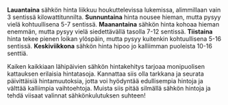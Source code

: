 **Lauantaina** sähkön hinta liikkuu houkuttelevissa lukemissa, alimmillaan vain 3 sentissä kilowattitunnilta. **Sunnuntaina** hinta nousee hieman, mutta pysyy vielä kohtuullisena 5-7 sentissä. **Maanantaina** sähkön hinta kohoaa hieman enemmän, mutta pysyy vielä siedettävällä tasolla 7-12 sentissä. **Tiistaina** hinta tekee pienen loikan ylöspäin, mutta pysyy kuitenkin kohtuullisena 5-16 sentissä. **Keskiviikkona** sähkön hinta hipoo jo kalliimman puoleista 10-16 senttiä.

Kaiken kaikkiaan lähipäivien sähkön hintakehitys tarjoaa monipuolisen kattauksen erilaisia hintatasoja. Kannattaa siis olla tarkkana ja seurata päivittäisiä hintamuutoksia, jotta voi hyödyntää edullisempia hintoja ja välttää kalliimpia vaihtoehtoja. Muista siis pitää silmällä sähkön hintoja ja tehdä viisaat valinnat sähkönkulutuksen suhteen!